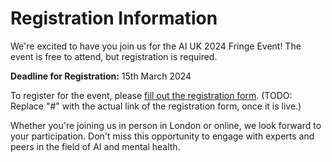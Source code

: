 # Registration Information

We're excited to have you join us for the AI UK 2024 Fringe Event! The event is free to attend, but registration is required.

**Deadline for Registration:** 15th March 2024

To register for the event, please [fill out the registration form](#). (TODO: Replace "#" with the actual link of the registration form, once it is live.)

Whether you're joining us in person in London or online, we look forward to your participation. Don't miss this opportunity to engage with experts and peers in the field of AI and mental health.
